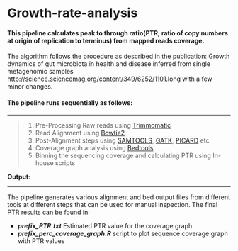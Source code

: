 # Growth-rate-analysis

#### This pipeline calculates peak to through ratio(PTR; ratio of copy numbers at origin of replication to terminus) from  mapped reads coverage.

The algorithm follows the procedure as described in the publication: Growth dynamics of gut microbiota in health and disease inferred from single metagenomic samples http://science.sciencemag.org/content/349/6252/1101.long with a few minor changes.

#### The pipeline runs sequentially as follows:
***

> 1. Pre-Processing Raw reads using [Trimmomatic](http://www.usadellab.org/cms/?page=trimmomatic)
> 2. Read Alignment using [Bowtie2](http://bowtie-bio.sourceforge.net/bowtie2/index.shtml)
> 3. Post-Alignment steps using [SAMTOOLS](http://samtools.sourceforge.net/), [GATK](https://software.broadinstitute.org/gatk/), [PICARD](https://broadinstitute.github.io/picard/) etc
> 4. Coverage graph analysis using [Bedtools](http://bedtools.readthedocs.io/en/latest/)
> 5. Binning the sequencing coverage and calculating PTR using In-house scripts

**Output**:
***

The pipeline generates various alignment and bed output files from different tools at different steps that can be used for manual inspection. The final PTR results can be found in:

- ***prefix_PTR.txt*** Estimated PTR value for the coverage graph
- ***prefix_perc_coverage_graph.R*** script to plot sequence coverage graph with PTR values


